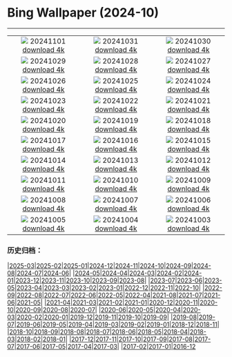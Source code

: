 # Bing Wallpaper (2024-10)
**************
| | | |
| :----: | :----: | :----: |
| ![](https://www.bing.com/th?id=OHR.LencoisMaranhao_JA-JP9337793324_1920x1080.jpg) 20241101 [download 4k](https://www.bing.com/th?id=OHR.LencoisMaranhao_JA-JP9337793324_UHD.jpg) | ![](https://www.bing.com/th?id=OHR.Halloween2024_JA-JP6692896772_1920x1080.jpg) 20241031 [download 4k](https://www.bing.com/th?id=OHR.Halloween2024_JA-JP6692896772_UHD.jpg) | ![](https://www.bing.com/th?id=OHR.HauntedEdinburgh_JA-JP6454143527_1920x1080.jpg) 20241030 [download 4k](https://www.bing.com/th?id=OHR.HauntedEdinburgh_JA-JP6454143527_UHD.jpg) |
| ![](https://www.bing.com/th?id=OHR.GreatOwl_JA-JP6299309375_1920x1080.jpg) 20241029 [download 4k](https://www.bing.com/th?id=OHR.GreatOwl_JA-JP6299309375_UHD.jpg) | ![](https://www.bing.com/th?id=OHR.PumpkinMist_JA-JP6129439723_1920x1080.jpg) 20241028 [download 4k](https://www.bing.com/th?id=OHR.PumpkinMist_JA-JP6129439723_UHD.jpg) | ![](https://www.bing.com/th?id=OHR.PolarBearHug_JA-JP5883977862_1920x1080.jpg) 20241027 [download 4k](https://www.bing.com/th?id=OHR.PolarBearHug_JA-JP5883977862_UHD.jpg) |
| ![](https://www.bing.com/th?id=OHR.GhostForest_JA-JP5609597853_1920x1080.jpg) 20241026 [download 4k](https://www.bing.com/th?id=OHR.GhostForest_JA-JP5609597853_UHD.jpg) | ![](https://www.bing.com/th?id=OHR.MontBlancMassif_JA-JP5454742573_1920x1080.jpg) 20241025 [download 4k](https://www.bing.com/th?id=OHR.MontBlancMassif_JA-JP5454742573_UHD.jpg) | ![](https://www.bing.com/th?id=OHR.BodieCalifornia_JA-JP5239125800_1920x1080.jpg) 20241024 [download 4k](https://www.bing.com/th?id=OHR.BodieCalifornia_JA-JP5239125800_UHD.jpg) |
| ![](https://www.bing.com/th?id=OHR.HottaiFalls2024_JA-JP5036595123_1920x1080.jpg) 20241023 [download 4k](https://www.bing.com/th?id=OHR.HottaiFalls2024_JA-JP5036595123_UHD.jpg) | ![](https://www.bing.com/th?id=OHR.HeianJingu2024_JA-JP4866409141_1920x1080.jpg) 20241022 [download 4k](https://www.bing.com/th?id=OHR.HeianJingu2024_JA-JP4866409141_UHD.jpg) | ![](https://www.bing.com/th?id=OHR.AutumnCypress_JA-JP4647054612_1920x1080.jpg) 20241021 [download 4k](https://www.bing.com/th?id=OHR.AutumnCypress_JA-JP4647054612_UHD.jpg) |
| ![](https://www.bing.com/th?id=OHR.SmilingSloth_JA-JP4479144213_1920x1080.jpg) 20241020 [download 4k](https://www.bing.com/th?id=OHR.SmilingSloth_JA-JP4479144213_UHD.jpg) | ![](https://www.bing.com/th?id=OHR.DenderaTemple_JA-JP4353072440_1920x1080.jpg) 20241019 [download 4k](https://www.bing.com/th?id=OHR.DenderaTemple_JA-JP4353072440_UHD.jpg) | ![](https://www.bing.com/th?id=OHR.CentralParkAutumn_JA-JP4069662350_1920x1080.jpg) 20241018 [download 4k](https://www.bing.com/th?id=OHR.CentralParkAutumn_JA-JP4069662350_UHD.jpg) |
| ![](https://www.bing.com/th?id=OHR.CoyoteGulch_JA-JP8998470067_1920x1080.jpg) 20241017 [download 4k](https://www.bing.com/th?id=OHR.CoyoteGulch_JA-JP8998470067_UHD.jpg) | ![](https://www.bing.com/th?id=OHR.MaraMigration_JA-JP8727709922_1920x1080.jpg) 20241016 [download 4k](https://www.bing.com/th?id=OHR.MaraMigration_JA-JP8727709922_UHD.jpg) | ![](https://www.bing.com/th?id=OHR.FossilsDorset_JA-JP8513856980_1920x1080.jpg) 20241015 [download 4k](https://www.bing.com/th?id=OHR.FossilsDorset_JA-JP8513856980_UHD.jpg) |
| ![](https://www.bing.com/th?id=OHR.RailwaysDayNew_JA-JP8050699925_1920x1080.jpg) 20241014 [download 4k](https://www.bing.com/th?id=OHR.RailwaysDayNew_JA-JP8050699925_UHD.jpg) | ![](https://www.bing.com/th?id=OHR.AlcazarSeville_JA-JP7812179664_1920x1080.jpg) 20241013 [download 4k](https://www.bing.com/th?id=OHR.AlcazarSeville_JA-JP7812179664_UHD.jpg) | ![](https://www.bing.com/th?id=OHR.QuebecDuck_JA-JP7270367085_1920x1080.jpg) 20241012 [download 4k](https://www.bing.com/th?id=OHR.QuebecDuck_JA-JP7270367085_UHD.jpg) |
| ![](https://www.bing.com/th?id=OHR.CelticColours_JA-JP6953032126_1920x1080.jpg) 20241011 [download 4k](https://www.bing.com/th?id=OHR.CelticColours_JA-JP6953032126_UHD.jpg) | ![](https://www.bing.com/th?id=OHR.SoranoItaly_JA-JP6459075522_1920x1080.jpg) 20241010 [download 4k](https://www.bing.com/th?id=OHR.SoranoItaly_JA-JP6459075522_UHD.jpg) | ![](https://www.bing.com/th?id=OHR.AspensColorado_JA-JP6244858068_1920x1080.jpg) 20241009 [download 4k](https://www.bing.com/th?id=OHR.AspensColorado_JA-JP6244858068_UHD.jpg) |
| ![](https://www.bing.com/th?id=OHR.Kanro2024_JA-JP5787966494_1920x1080.jpg) 20241008 [download 4k](https://www.bing.com/th?id=OHR.Kanro2024_JA-JP5787966494_UHD.jpg) | ![](https://www.bing.com/th?id=OHR.ElbePhilharmonic_JA-JP5541486306_1920x1080.jpg) 20241007 [download 4k](https://www.bing.com/th?id=OHR.ElbePhilharmonic_JA-JP5541486306_UHD.jpg) | ![](https://www.bing.com/th?id=OHR.KochiaJapan_JA-JP5196113182_1920x1080.jpg) 20241006 [download 4k](https://www.bing.com/th?id=OHR.KochiaJapan_JA-JP5196113182_UHD.jpg) |
| ![](https://www.bing.com/th?id=OHR.ElephantTeacher_JA-JP4940024317_1920x1080.jpg) 20241005 [download 4k](https://www.bing.com/th?id=OHR.ElephantTeacher_JA-JP4940024317_UHD.jpg) | ![](https://www.bing.com/th?id=OHR.EuropaMoon_JA-JP4639297209_1920x1080.jpg) 20241004 [download 4k](https://www.bing.com/th?id=OHR.EuropaMoon_JA-JP4639297209_UHD.jpg) | ![](https://www.bing.com/th?id=OHR.TajMahalReflection_JA-JP3640388334_1920x1080.jpg) 20241003 [download 4k](https://www.bing.com/th?id=OHR.TajMahalReflection_JA-JP3640388334_UHD.jpg) |

### 历史归档：

|[2025-03](/../2025-03/2025-03.md)|[2025-02](/../2025-02/2025-02.md)|[2025-01](/../2025-01/2025-01.md)|[2024-12](/../2024-12/2024-12.md)|[2024-11](/../2024-11/2024-11.md)|[2024-10](/2024-10.md)|[2024-09](/../2024-09/2024-09.md)|[2024-08](/../2024-08/2024-08.md)|[2024-07](/../2024-07/2024-07.md)|[2024-06](/../2024-06/2024-06.md)|
|[2024-05](/../2024-05/2024-05.md)|[2024-04](/../2024-04/2024-04.md)|[2024-03](/../2024-03/2024-03.md)|[2024-02](/../2024-02/2024-02.md)|[2024-01](/../2024-01/2024-01.md)|[2023-12](/../2023-12/2023-12.md)|[2023-11](/../2023-11/2023-11.md)|[2023-10](/../2023-10/2023-10.md)|[2023-09](/../2023-09/2023-09.md)|[2023-08](/../2023-08/2023-08.md)|
|[2023-07](/../2023-07/2023-07.md)|[2023-06](/../2023-06/2023-06.md)|[2023-05](/../2023-05/2023-05.md)|[2023-04](/../2023-04/2023-04.md)|[2023-03](/../2023-03/2023-03.md)|[2023-02](/../2023-02/2023-02.md)|[2023-01](/../2023-01/2023-01.md)|[2022-12](/../2022-12/2022-12.md)|[2022-11](/../2022-11/2022-11.md)|[2022-10](/../2022-10/2022-10.md)|
|[2022-09](/../2022-09/2022-09.md)|[2022-08](/../2022-08/2022-08.md)|[2022-07](/../2022-07/2022-07.md)|[2022-06](/../2022-06/2022-06.md)|[2022-05](/../2022-05/2022-05.md)|[2022-04](/../2022-04/2022-04.md)|[2021-08](/../2021-08/2021-08.md)|[2021-07](/../2021-07/2021-07.md)|[2021-06](/../2021-06/2021-06.md)|[2021-05](/../2021-05/2021-05.md)|
|[2021-04](/../2021-04/2021-04.md)|[2021-03](/../2021-03/2021-03.md)|[2021-02](/../2021-02/2021-02.md)|[2021-01](/../2021-01/2021-01.md)|[2020-12](/../2020-12/2020-12.md)|[2020-11](/../2020-11/2020-11.md)|[2020-10](/../2020-10/2020-10.md)|[2020-09](/../2020-09/2020-09.md)|[2020-08](/../2020-08/2020-08.md)|[2020-07](/../2020-07/2020-07.md)|
|[2020-06](/../2020-06/2020-06.md)|[2020-05](/../2020-05/2020-05.md)|[2020-04](/../2020-04/2020-04.md)|[2020-03](/../2020-03/2020-03.md)|[2020-02](/../2020-02/2020-02.md)|[2020-01](/../2020-01/2020-01.md)|[2019-12](/../2019-12/2019-12.md)|[2019-11](/../2019-11/2019-11.md)|[2019-10](/../2019-10/2019-10.md)|[2019-09](/../2019-09/2019-09.md)|
|[2019-08](/../2019-08/2019-08.md)|[2019-07](/../2019-07/2019-07.md)|[2019-06](/../2019-06/2019-06.md)|[2019-05](/../2019-05/2019-05.md)|[2019-04](/../2019-04/2019-04.md)|[2019-03](/../2019-03/2019-03.md)|[2019-02](/../2019-02/2019-02.md)|[2019-01](/../2019-01/2019-01.md)|[2018-12](/../2018-12/2018-12.md)|[2018-11](/../2018-11/2018-11.md)|
|[2018-10](/../2018-10/2018-10.md)|[2018-09](/../2018-09/2018-09.md)|[2018-08](/../2018-08/2018-08.md)|[2018-07](/../2018-07/2018-07.md)|[2018-06](/../2018-06/2018-06.md)|[2018-05](/../2018-05/2018-05.md)|[2018-04](/../2018-04/2018-04.md)|[2018-03](/../2018-03/2018-03.md)|[2018-02](/../2018-02/2018-02.md)|[2018-01](/../2018-01/2018-01.md)|
|[2017-12](/../2017-12/2017-12.md)|[2017-11](/../2017-11/2017-11.md)|[2017-10](/../2017-10/2017-10.md)|[2017-09](/../2017-09/2017-09.md)|[2017-08](/../2017-08/2017-08.md)|[2017-07](/../2017-07/2017-07.md)|[2017-06](/../2017-06/2017-06.md)|[2017-05](/../2017-05/2017-05.md)|[2017-04](/../2017-04/2017-04.md)|[2017-03](/../2017-03/2017-03.md)|
|[2017-02](/../2017-02/2017-02.md)|[2017-01](/../2017-01/2017-01.md)|[2016-12](/../2016-12/2016-12.md)
